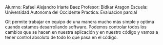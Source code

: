 Alumno: Rafael Alejandro Iriarte Baez
Profesor: Bidkar Aragon
Escuela: Universidad Autonoma del Occidente
Practica: Evaluacion parcial

Git permite trabajar en equipo de una manera mucho más simple y optima cuando estamos desarrollando software. Podemos controlar todos los cambios que se hacen en nuestra aplicación y en nuestro código y vamos a tener control absoluto de todo lo que pasa en el código.

